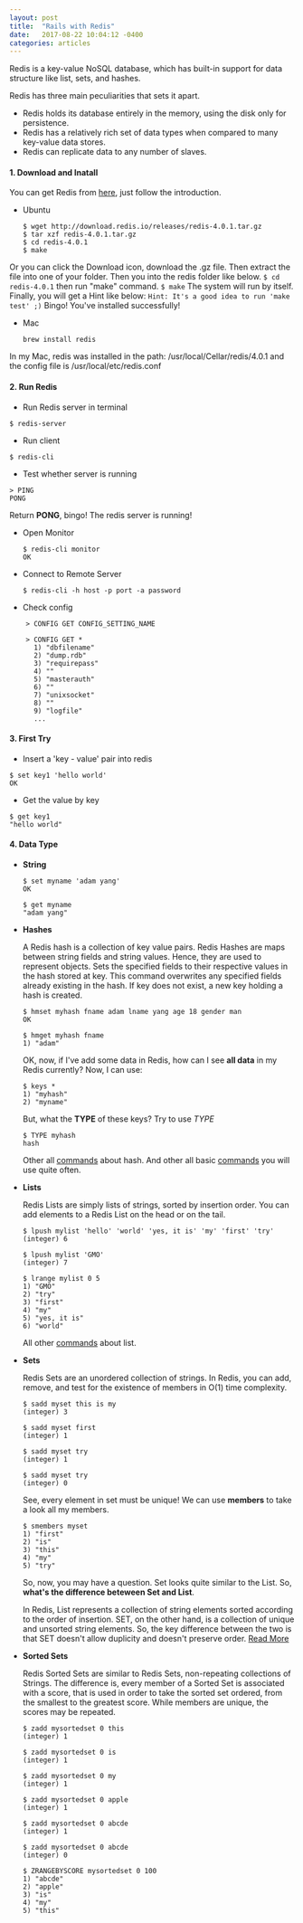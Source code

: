 ```yaml
---
layout: post
title:  "Rails with Redis"
date:   2017-08-22 10:04:12 -0400
categories: articles
---
```


Redis is a key-value NoSQL database, which has built-in support for data structure like list, sets, and hashes.

Redis has three main peculiarities that sets it apart. 
* Redis holds its database entirely in the memory, using the disk only for persistence.
* Redis has a relatively rich set of data types when compared to many key-value data stores.
* Redis can replicate data to any number of slaves.

#### __1. Download and Inatall__
You can get Redis from [here](https://redis.io/download), just follow the introduction.
* Ubuntu
	```
	$ wget http://download.redis.io/releases/redis-4.0.1.tar.gz
	$ tar xzf redis-4.0.1.tar.gz
	$ cd redis-4.0.1
	$ make
	```
Or you can click the Download icon, download the .gz file. Then extract the file into one of your folder. Then you into the redis folder like below.
	```
	$ cd redis-4.0.1
	```
then run "make" command.
	```
	$ make
	```
The system will run by itself. Finally, you will get a Hint like below:
	```
	Hint: It's a good idea to run 'make test' ;)
	```
Bingo! You've installed successfully!

* Mac
	```
	brew install redis
	```
In my Mac, redis was installed in the path: /usr/local/Cellar/redis/4.0.1 and the config file is /usr/local/etc/redis.conf

#### __2. Run Redis__
* Run Redis server in terminal
```
$ redis-server
```

* Run client
```
$ redis-cli
```

* Test whether server is running
```
> PING
PONG
```
Return __PONG__, bingo! The redis server is running!

* Open Monitor

	```
	$ redis-cli monitor
	OK
	```

* Connect to Remote Server

	```
	$ redis-cli -h host -p port -a password
	```

* Check config
```
	> CONFIG GET CONFIG_SETTING_NAME

	> CONFIG GET *
	  1) "dbfilename" 
	  2) "dump.rdb" 
	  3) "requirepass" 
	  4) "" 
	  5) "masterauth" 
	  6) "" 
	  7) "unixsocket" 
	  8) "" 
	  9) "logfile" 
	  ...
```

#### __3. First Try__
* Insert a 'key - value' pair into redis
```
$ set key1 'hello world'
OK
```

* Get the value by key
```
$ get key1
"hello world"
```

#### __4. Data Type__
* __String__

	```
	$ set myname 'adam yang'
	OK

	$ get myname
	"adam yang"
	```

* __Hashes__

	A Redis hash is a collection of key value pairs. Redis Hashes are maps between string fields and string values. Hence, they are used to represent objects.
	Sets the specified fields to their respective values in the hash stored at key. This command overwrites any specified fields already existing in the hash. If key does not exist, a new key holding a hash is created.
	```
	$ hmset myhash fname adam lname yang age 18 gender man
	OK

	$ hmget myhash fname
	1) "adam"

	```

	OK, now, if I've add some data in Redis, how can I see __all data__ in my Redis currently? Now, I can use:

	```
	$ keys *
	1) "myhash"
	2) "myname"
	```
	But, what the **TYPE** of these keys? Try to use _TYPE_

	```
	$ TYPE myhash
	hash
	```

	 Other all [commands](https://redis.io/commands/hmget) about hash. And other all basic [commands](https://redis.io/commands/keys) you will use quite often.

* __Lists__

	Redis Lists are simply lists of strings, sorted by insertion order. You can add elements to a Redis List on the head or on the tail.

	```
	$ lpush mylist 'hello' 'world' 'yes, it is' 'my' 'first' 'try'
	(integer) 6

	$ lpush mylist 'GMO'
	(integer) 7

	$ lrange mylist 0 5
	1) "GMO"
	2) "try"
	3) "first"
	4) "my"
	5) "yes, it is"
	6) "world"
	```
	All other [commands](https://redis.io/commands/lpush) about list.


* __Sets__

	Redis Sets are an unordered collection of strings. In Redis, you can add, remove, and test for the existence of members in O(1) time complexity.

	```
	$ sadd myset this is my
	(integer) 3

	$ sadd myset first
	(integer) 1

	$ sadd myset try
	(integer) 1

	$ sadd myset try
	(integer) 0
	```
	See, every element in set must be unique! We can use __members__ to take a look all my members.

	```
	$ smembers myset
	1) "first"
	2) "is"
	3) "this"
	4) "my"
	5) "try"
	```

	So, now, you may have a question. Set looks quite similar to the List. So, __what's the difference beteween Set and List__. 

	In Redis, List represents a collection of string elements sorted according to the order of insertion. SET, on the other hand, is a collection of unique and unsorted string elements. So, the key difference between the two is that SET doesn't allow duplicity and doesn't preserve order. [Read More](https://hashnode.com/post/differences-between-lists-and-sets-in-redis-ciojr30i401g3lh5364dkoqwv)
* __Sorted Sets__

	Redis Sorted Sets are similar to Redis Sets, non-repeating collections of Strings. The difference is, every member of a Sorted Set is associated with a score, that is used in order to take the sorted set ordered, from the smallest to the greatest score. While members are unique, the scores may be repeated.

	```
	$ zadd mysortedset 0 this
	(integer) 1

	$ zadd mysortedset 0 is
	(integer) 1

	$ zadd mysortedset 0 my
	(integer) 1

	$ zadd mysortedset 0 apple
	(integer) 1

	$ zadd mysortedset 0 abcde
	(integer) 1

	$ zadd mysortedset 0 abcde
	(integer) 0

	$ ZRANGEBYSCORE mysortedset 0 100
	1) "abcde"
	2) "apple"
	3) "is"
	4) "my"
	5) "this"

	```
